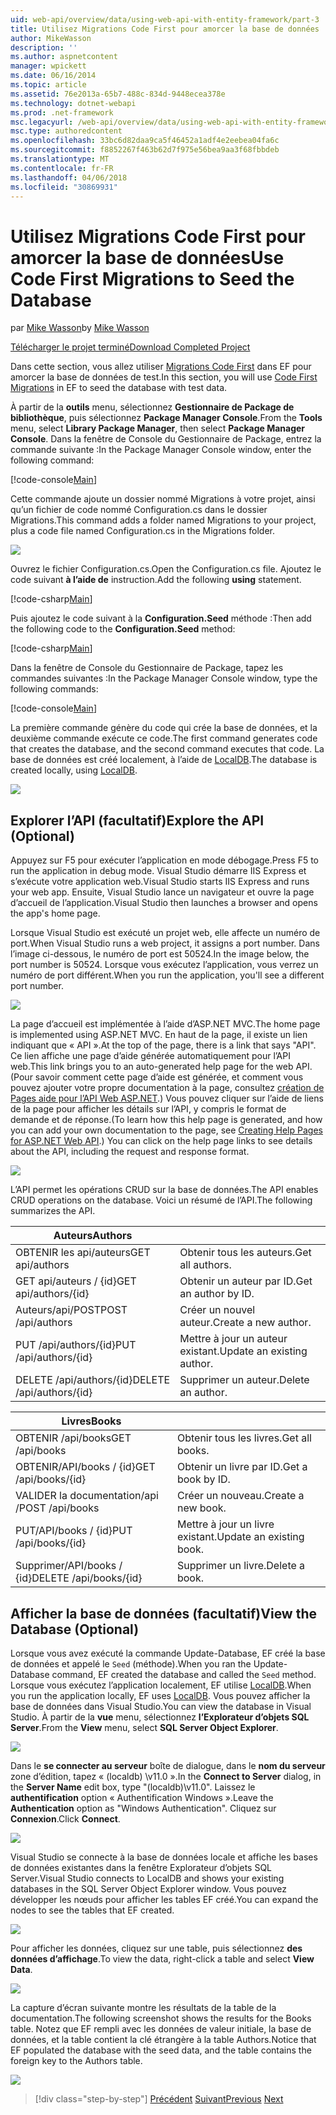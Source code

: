 ```yaml
---
uid: web-api/overview/data/using-web-api-with-entity-framework/part-3
title: Utilisez Migrations Code First pour amorcer la base de données | Documents Microsoft
author: MikeWasson
description: ''
ms.author: aspnetcontent
manager: wpickett
ms.date: 06/16/2014
ms.topic: article
ms.assetid: 76e2013a-65b7-488c-834d-9448ecea378e
ms.technology: dotnet-webapi
ms.prod: .net-framework
msc.legacyurl: /web-api/overview/data/using-web-api-with-entity-framework/part-3
msc.type: authoredcontent
ms.openlocfilehash: 33bc6d82daa9ca5f46452a1adf4e2eebea04fa6c
ms.sourcegitcommit: f8852267f463b62d7f975e56bea9aa3f68fbbdeb
ms.translationtype: MT
ms.contentlocale: fr-FR
ms.lasthandoff: 04/06/2018
ms.locfileid: "30869931"
---
```

<a name="use-code-first-migrations-to-seed-the-database"></a><span data-ttu-id="1b7ff-102">Utilisez Migrations Code First pour amorcer la base de données</span><span class="sxs-lookup"><span data-stu-id="1b7ff-102">Use Code First Migrations to Seed the Database</span></span>
====================
<span data-ttu-id="1b7ff-103">par [Mike Wasson](https://github.com/MikeWasson)</span><span class="sxs-lookup"><span data-stu-id="1b7ff-103">by [Mike Wasson](https://github.com/MikeWasson)</span></span>

[<span data-ttu-id="1b7ff-104">Télécharger le projet terminé</span><span class="sxs-lookup"><span data-stu-id="1b7ff-104">Download Completed Project</span></span>](https://github.com/MikeWasson/BookService)

<span data-ttu-id="1b7ff-105">Dans cette section, vous allez utiliser [Migrations Code First](https://msdn.microsoft.com/data/jj591621) dans EF pour amorcer la base de données de test.</span><span class="sxs-lookup"><span data-stu-id="1b7ff-105">In this section, you will use [Code First Migrations](https://msdn.microsoft.com/data/jj591621) in EF to seed the database with test data.</span></span>

<span data-ttu-id="1b7ff-106">À partir de la **outils** menu, sélectionnez **Gestionnaire de Package de bibliothèque**, puis sélectionnez **Package Manager Console**.</span><span class="sxs-lookup"><span data-stu-id="1b7ff-106">From the **Tools** menu, select **Library Package Manager**, then select **Package Manager Console**.</span></span> <span data-ttu-id="1b7ff-107">Dans la fenêtre de Console du Gestionnaire de Package, entrez la commande suivante :</span><span class="sxs-lookup"><span data-stu-id="1b7ff-107">In the Package Manager Console window, enter the following command:</span></span>

[!code-console[Main](part-3/samples/sample1.cmd)]

<span data-ttu-id="1b7ff-108">Cette commande ajoute un dossier nommé Migrations à votre projet, ainsi qu’un fichier de code nommé Configuration.cs dans le dossier Migrations.</span><span class="sxs-lookup"><span data-stu-id="1b7ff-108">This command adds a folder named Migrations to your project, plus a code file named Configuration.cs in the Migrations folder.</span></span>

![](part-3/_static/image1.png)

<span data-ttu-id="1b7ff-109">Ouvrez le fichier Configuration.cs.</span><span class="sxs-lookup"><span data-stu-id="1b7ff-109">Open the Configuration.cs file.</span></span> <span data-ttu-id="1b7ff-110">Ajoutez le code suivant **à l’aide de** instruction.</span><span class="sxs-lookup"><span data-stu-id="1b7ff-110">Add the following **using** statement.</span></span>

[!code-csharp[Main](part-3/samples/sample2.cs)]

<span data-ttu-id="1b7ff-111">Puis ajoutez le code suivant à la **Configuration.Seed** méthode :</span><span class="sxs-lookup"><span data-stu-id="1b7ff-111">Then add the following code to the **Configuration.Seed** method:</span></span>

[!code-csharp[Main](part-3/samples/sample3.cs)]

<span data-ttu-id="1b7ff-112">Dans la fenêtre de Console du Gestionnaire de Package, tapez les commandes suivantes :</span><span class="sxs-lookup"><span data-stu-id="1b7ff-112">In the Package Manager Console window, type the following commands:</span></span>

[!code-console[Main](part-3/samples/sample4.cmd)]

<span data-ttu-id="1b7ff-113">La première commande génère du code qui crée la base de données, et la deuxième commande exécute ce code.</span><span class="sxs-lookup"><span data-stu-id="1b7ff-113">The first command generates code that creates the database, and the second command executes that code.</span></span> <span data-ttu-id="1b7ff-114">La base de données est créé localement, à l’aide de [LocalDB](https://msdn.microsoft.com/library/hh510202.aspx).</span><span class="sxs-lookup"><span data-stu-id="1b7ff-114">The database is created locally, using [LocalDB](https://msdn.microsoft.com/library/hh510202.aspx).</span></span>

![](part-3/_static/image2.png)

## <a name="explore-the-api-optional"></a><span data-ttu-id="1b7ff-115">Explorer l’API (facultatif)</span><span class="sxs-lookup"><span data-stu-id="1b7ff-115">Explore the API (Optional)</span></span>

<span data-ttu-id="1b7ff-116">Appuyez sur F5 pour exécuter l’application en mode débogage.</span><span class="sxs-lookup"><span data-stu-id="1b7ff-116">Press F5 to run the application in debug mode.</span></span> <span data-ttu-id="1b7ff-117">Visual Studio démarre IIS Express et s’exécute votre application web.</span><span class="sxs-lookup"><span data-stu-id="1b7ff-117">Visual Studio starts IIS Express and runs your web app.</span></span> <span data-ttu-id="1b7ff-118">Ensuite, Visual Studio lance un navigateur et ouvre la page d’accueil de l’application.</span><span class="sxs-lookup"><span data-stu-id="1b7ff-118">Visual Studio then launches a browser and opens the app's home page.</span></span>

<span data-ttu-id="1b7ff-119">Lorsque Visual Studio est exécuté un projet web, elle affecte un numéro de port.</span><span class="sxs-lookup"><span data-stu-id="1b7ff-119">When Visual Studio runs a web project, it assigns a port number.</span></span> <span data-ttu-id="1b7ff-120">Dans l’image ci-dessous, le numéro de port est 50524.</span><span class="sxs-lookup"><span data-stu-id="1b7ff-120">In the image below, the port number is 50524.</span></span> <span data-ttu-id="1b7ff-121">Lorsque vous exécutez l’application, vous verrez un numéro de port différent.</span><span class="sxs-lookup"><span data-stu-id="1b7ff-121">When you run the application, you'll see a different port number.</span></span>

![](part-3/_static/image3.png)

<span data-ttu-id="1b7ff-122">La page d’accueil est implémentée à l’aide d’ASP.NET MVC.</span><span class="sxs-lookup"><span data-stu-id="1b7ff-122">The home page is implemented using ASP.NET MVC.</span></span> <span data-ttu-id="1b7ff-123">En haut de la page, il existe un lien indiquant que « API ».</span><span class="sxs-lookup"><span data-stu-id="1b7ff-123">At the top of the page, there is a link that says "API".</span></span> <span data-ttu-id="1b7ff-124">Ce lien affiche une page d’aide générée automatiquement pour l’API web.</span><span class="sxs-lookup"><span data-stu-id="1b7ff-124">This link brings you to an auto-generated help page for the web API.</span></span> <span data-ttu-id="1b7ff-125">(Pour savoir comment cette page d’aide est générée, et comment vous pouvez ajouter votre propre documentation à la page, consultez [création de Pages aide pour l’API Web ASP.NET](../../getting-started-with-aspnet-web-api/creating-api-help-pages.md).) Vous pouvez cliquer sur l’aide de liens de la page pour afficher les détails sur l’API, y compris le format de demande et de réponse.</span><span class="sxs-lookup"><span data-stu-id="1b7ff-125">(To learn how this help page is generated, and how you can add your own documentation to the page, see [Creating Help Pages for ASP.NET Web API](../../getting-started-with-aspnet-web-api/creating-api-help-pages.md).) You can click on the help page links to see details about the API, including the request and response format.</span></span>

![](part-3/_static/image4.png)

<span data-ttu-id="1b7ff-126">L’API permet les opérations CRUD sur la base de données.</span><span class="sxs-lookup"><span data-stu-id="1b7ff-126">The API enables CRUD operations on the database.</span></span> <span data-ttu-id="1b7ff-127">Voici un résumé de l’API.</span><span class="sxs-lookup"><span data-stu-id="1b7ff-127">The following summarizes the API.</span></span>

| <span data-ttu-id="1b7ff-128">Auteurs</span><span class="sxs-lookup"><span data-stu-id="1b7ff-128">Authors</span></span> |  |
| --- | -- |
| <span data-ttu-id="1b7ff-129">OBTENIR les api/auteurs</span><span class="sxs-lookup"><span data-stu-id="1b7ff-129">GET api/authors</span></span> | <span data-ttu-id="1b7ff-130">Obtenir tous les auteurs.</span><span class="sxs-lookup"><span data-stu-id="1b7ff-130">Get all authors.</span></span> |
| <span data-ttu-id="1b7ff-131">GET api/auteurs / {id}</span><span class="sxs-lookup"><span data-stu-id="1b7ff-131">GET api/authors/{id}</span></span> | <span data-ttu-id="1b7ff-132">Obtenir un auteur par ID.</span><span class="sxs-lookup"><span data-stu-id="1b7ff-132">Get an author by ID.</span></span> |
| <span data-ttu-id="1b7ff-133">Auteurs/api/POST</span><span class="sxs-lookup"><span data-stu-id="1b7ff-133">POST /api/authors</span></span> | <span data-ttu-id="1b7ff-134">Créer un nouvel auteur.</span><span class="sxs-lookup"><span data-stu-id="1b7ff-134">Create a new author.</span></span> |
| <span data-ttu-id="1b7ff-135">PUT /api/authors/{id}</span><span class="sxs-lookup"><span data-stu-id="1b7ff-135">PUT /api/authors/{id}</span></span> | <span data-ttu-id="1b7ff-136">Mettre à jour un auteur existant.</span><span class="sxs-lookup"><span data-stu-id="1b7ff-136">Update an existing author.</span></span> |
| <span data-ttu-id="1b7ff-137">DELETE /api/authors/{id}</span><span class="sxs-lookup"><span data-stu-id="1b7ff-137">DELETE /api/authors/{id}</span></span> | <span data-ttu-id="1b7ff-138">Supprimer un auteur.</span><span class="sxs-lookup"><span data-stu-id="1b7ff-138">Delete an author.</span></span> |

| <span data-ttu-id="1b7ff-139">Livres</span><span class="sxs-lookup"><span data-stu-id="1b7ff-139">Books</span></span> |  |
| --- | -- |
| <span data-ttu-id="1b7ff-140">OBTENIR /api/books</span><span class="sxs-lookup"><span data-stu-id="1b7ff-140">GET /api/books</span></span> | <span data-ttu-id="1b7ff-141">Obtenir tous les livres.</span><span class="sxs-lookup"><span data-stu-id="1b7ff-141">Get all books.</span></span> |
| <span data-ttu-id="1b7ff-142">OBTENIR/API/books / {id}</span><span class="sxs-lookup"><span data-stu-id="1b7ff-142">GET /api/books/{id}</span></span> | <span data-ttu-id="1b7ff-143">Obtenir un livre par ID.</span><span class="sxs-lookup"><span data-stu-id="1b7ff-143">Get a book by ID.</span></span> |
| <span data-ttu-id="1b7ff-144">VALIDER la documentation/api /</span><span class="sxs-lookup"><span data-stu-id="1b7ff-144">POST /api/books</span></span> | <span data-ttu-id="1b7ff-145">Créer un nouveau.</span><span class="sxs-lookup"><span data-stu-id="1b7ff-145">Create a new book.</span></span> |
| <span data-ttu-id="1b7ff-146">PUT/API/books / {id}</span><span class="sxs-lookup"><span data-stu-id="1b7ff-146">PUT /api/books/{id}</span></span> | <span data-ttu-id="1b7ff-147">Mettre à jour un livre existant.</span><span class="sxs-lookup"><span data-stu-id="1b7ff-147">Update an existing book.</span></span> |
| <span data-ttu-id="1b7ff-148">Supprimer/API/books / {id}</span><span class="sxs-lookup"><span data-stu-id="1b7ff-148">DELETE /api/books/{id}</span></span> | <span data-ttu-id="1b7ff-149">Supprimer un livre.</span><span class="sxs-lookup"><span data-stu-id="1b7ff-149">Delete a book.</span></span> |

## <a name="view-the-database-optional"></a><span data-ttu-id="1b7ff-150">Afficher la base de données (facultatif)</span><span class="sxs-lookup"><span data-stu-id="1b7ff-150">View the Database (Optional)</span></span>

<span data-ttu-id="1b7ff-151">Lorsque vous avez exécuté la commande Update-Database, EF créé la base de données et appelé le `Seed` (méthode).</span><span class="sxs-lookup"><span data-stu-id="1b7ff-151">When you ran the Update-Database command, EF created the database and called the `Seed` method.</span></span> <span data-ttu-id="1b7ff-152">Lorsque vous exécutez l’application localement, EF utilise [LocalDB](https://blogs.msdn.com/b/sqlexpress/archive/2011/07/12/introducing-localdb-a-better-sql-express.aspx).</span><span class="sxs-lookup"><span data-stu-id="1b7ff-152">When you run the application locally, EF uses [LocalDB](https://blogs.msdn.com/b/sqlexpress/archive/2011/07/12/introducing-localdb-a-better-sql-express.aspx).</span></span> <span data-ttu-id="1b7ff-153">Vous pouvez afficher la base de données dans Visual Studio.</span><span class="sxs-lookup"><span data-stu-id="1b7ff-153">You can view the database in Visual Studio.</span></span> <span data-ttu-id="1b7ff-154">À partir de la **vue** menu, sélectionnez **l’Explorateur d’objets SQL Server**.</span><span class="sxs-lookup"><span data-stu-id="1b7ff-154">From the **View** menu, select **SQL Server Object Explorer**.</span></span>

![](part-3/_static/image5.png)

<span data-ttu-id="1b7ff-155">Dans le **se connecter au serveur** boîte de dialogue, dans le **nom du serveur** zone d’édition, tapez « (localdb) \v11.0 ».</span><span class="sxs-lookup"><span data-stu-id="1b7ff-155">In the **Connect to Server** dialog, in the **Server Name** edit box, type "(localdb)\v11.0".</span></span> <span data-ttu-id="1b7ff-156">Laissez le **authentification** option « Authentification Windows ».</span><span class="sxs-lookup"><span data-stu-id="1b7ff-156">Leave the **Authentication** option as "Windows Authentication".</span></span> <span data-ttu-id="1b7ff-157">Cliquez sur **Connexion**.</span><span class="sxs-lookup"><span data-stu-id="1b7ff-157">Click **Connect**.</span></span>

![](part-3/_static/image6.png)

<span data-ttu-id="1b7ff-158">Visual Studio se connecte à la base de données locale et affiche les bases de données existantes dans la fenêtre Explorateur d’objets SQL Server.</span><span class="sxs-lookup"><span data-stu-id="1b7ff-158">Visual Studio connects to LocalDB and shows your existing databases in the SQL Server Object Explorer window.</span></span> <span data-ttu-id="1b7ff-159">Vous pouvez développer les nœuds pour afficher les tables EF créé.</span><span class="sxs-lookup"><span data-stu-id="1b7ff-159">You can expand the nodes to see the tables that EF created.</span></span>

![](part-3/_static/image7.png)

<span data-ttu-id="1b7ff-160">Pour afficher les données, cliquez sur une table, puis sélectionnez **des données d’affichage**.</span><span class="sxs-lookup"><span data-stu-id="1b7ff-160">To view the data, right-click a table and select **View Data**.</span></span>

![](part-3/_static/image8.png)

<span data-ttu-id="1b7ff-161">La capture d’écran suivante montre les résultats de la table de la documentation.</span><span class="sxs-lookup"><span data-stu-id="1b7ff-161">The following screenshot shows the results for the Books table.</span></span> <span data-ttu-id="1b7ff-162">Notez que EF rempli avec les données de valeur initiale, la base de données, et la table contient la clé étrangère à la table Authors.</span><span class="sxs-lookup"><span data-stu-id="1b7ff-162">Notice that EF populated the database with the seed data, and the table contains the foreign key to the Authors table.</span></span>

![](part-3/_static/image9.png)

> [!div class="step-by-step"]
> <span data-ttu-id="1b7ff-163">[Précédent](part-2.md)
> [Suivant](part-4.md)</span><span class="sxs-lookup"><span data-stu-id="1b7ff-163">[Previous](part-2.md)
[Next](part-4.md)</span></span>
